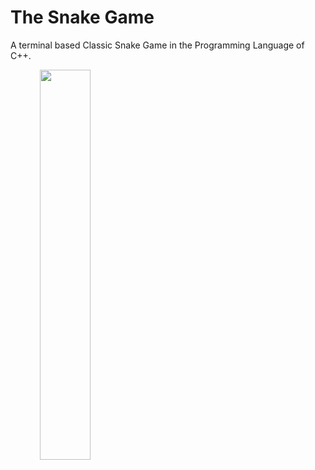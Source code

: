 # The Snake Game
A terminal based Classic Snake Game in the Programming Language of C++.

&nbsp; &nbsp; &nbsp; &nbsp; &nbsp; &nbsp; <img src= "https://user-images.githubusercontent.com/87561332/144757356-9060304c-30d7-4875-9cfc-c2b2b22a1409.png" width= "40%" height= "40%">
